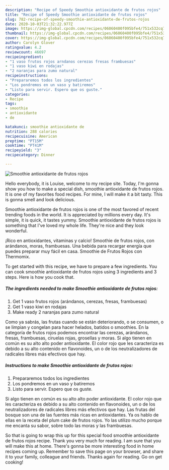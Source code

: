 ```yaml
---
description: "Recipe of Speedy Smoothie antioxidante de frutos rojos"
title: "Recipe of Speedy Smoothie antioxidante de frutos rojos"
slug: 782-recipe-of-speedy-smoothie-antioxidante-de-frutos-rojos
date: 2020-10-03T21:32:22.977Z
image: https://img-global.cpcdn.com/recipes/06060400f095bfe4/751x532cq70/smoothie-antioxidante-de-frutos-rojos-foto-principal.jpg
thumbnail: https://img-global.cpcdn.com/recipes/06060400f095bfe4/751x532cq70/smoothie-antioxidante-de-frutos-rojos-foto-principal.jpg
cover: https://img-global.cpcdn.com/recipes/06060400f095bfe4/751x532cq70/smoothie-antioxidante-de-frutos-rojos-foto-principal.jpg
author: Carolyn Glover
ratingvalue: 4.2
reviewcount: 46697
recipeingredient:
- "1 vaso frutos rojos arndanos cerezas fresas frambuesas"
- "1 vaso kiwi en rodajas"
- "2 naranjas para zumo natural"
recipeinstructions:
- "Prepararemos todos los ingredientes"
- "Los pondremos en un vaso y batiremos"
- "Listo para servir. Espero que os guste."
categories:
- Recipe
tags:
- smoothie
- antioxidante
- de

katakunci: smoothie antioxidante de 
nutrition: 288 calories
recipecuisine: American
preptime: "PT15M"
cooktime: "PT41M"
recipeyield: "3"
recipecategory: Dinner

---
```



![Smoothie antioxidante de frutos rojos](https://img-global.cpcdn.com/recipes/06060400f095bfe4/751x532cq70/smoothie-antioxidante-de-frutos-rojos-foto-principal.jpg)

Hello everybody, it is Louise, welcome to my recipe site. Today, I'm gonna show you how to make a special dish, smoothie antioxidante de frutos rojos. It is one of my favorites food recipes. For mine, I will make it a bit tasty. This is gonna smell and look delicious.

Smoothie antioxidante de frutos rojos is one of the most favored of recent trending foods in the world. It is appreciated by millions every day. It's simple, it is quick, it tastes yummy. Smoothie antioxidante de frutos rojos is something that I've loved my whole life. They're nice and they look wonderful.

¡Rico en antioxidantes, vitaminas y calcio! Smoothie de frutos rojos, con arándanos, moras, frambuesas. Una bebida para recargar energía que puedes preparar muy fácil en casa. Smoothie de Frutos Rojos con Thermomix.


To get started with this recipe, we have to prepare a few ingredients. You can cook smoothie antioxidante de frutos rojos using 3 ingredients and 3 steps. Here is how you cook that.

<!--inarticleads1-->

##### The ingredients needed to make Smoothie antioxidante de frutos rojos:

1. Get 1 vaso frutos rojos (arándanos, cerezas, fresas, frambuesas)
1. Get 1 vaso kiwi en rodajas
1. Make ready 2 naranjas para zumo natural


Como ya sabrás, las frutas cuando se están deteriorando, o se consumen, o se limpian y congelan para hacer helados, batidos o smoothies. En la categoría de frutos rojos podemos encontrar las cerezas, arándanos, fresas, frambuesas, ciruelas rojas, grosellas y moras. Si algo tienen en común es su alto alto poder antioxidante. El color rojo que les caracteriza es debido a su alto contenido en flavonoides, un o de los neutralizadores de radicales libres más efectivos que hay. 

<!--inarticleads2-->

##### Instructions to make Smoothie antioxidante de frutos rojos:

1. Prepararemos todos los ingredientes
1. Los pondremos en un vaso y batiremos
1. Listo para servir. Espero que os guste.


Si algo tienen en común es su alto alto poder antioxidante. El color rojo que les caracteriza es debido a su alto contenido en flavonoides, un o de los neutralizadores de radicales libres más efectivos que hay. Las frutas del bosque son una de las fuentes más ricas en antioxidantes. Ya os hablo de ellas en la receta del plum cake de frutos rojos. Yo las utilizo mucho porque me encanta su sabor, sobre todo las moras y las frambuesas. 

So that is going to wrap this up for this special food smoothie antioxidante de frutos rojos recipe. Thank you very much for reading. I am sure that you will make this at home. There's gonna be more interesting food in home recipes coming up. Remember to save this page on your browser, and share it to your family, colleague and friends. Thanks again for reading. Go on get cooking!
